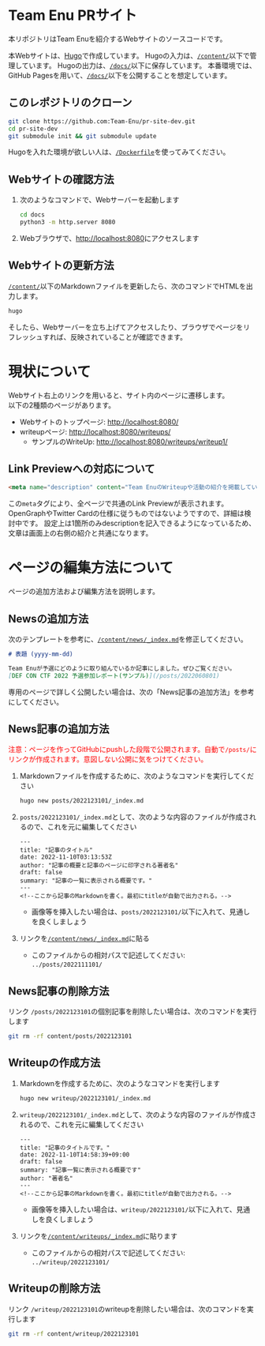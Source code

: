 # Team Enu PRサイト

本リポジトリはTeam Enuを紹介するWebサイトのソースコードです。

本Webサイトは、[Hugo](https://gohugo.io/)で作成しています。
Hugoの入力は、[`/content/`](/content/)以下で管理しています。
Hugoの出力は、[`/docs/`](/docs/)以下に保存しています。
本番環境では、GitHub Pagesを用いて、[`/docs/`](/docs/)以下を公開することを想定しています。


## このレポジトリのクローン

```bash
git clone https://github.com:Team-Enu/pr-site-dev.git
cd pr-site-dev
git submodule init && git submodule update
```

Hugoを入れた環境が欲しい人は、[`/Dockerfile`](/Dockerfile)を使ってみてください。


## Webサイトの確認方法

1. 次のようなコマンドで、Webサーバーを起動します

    ```bash
    cd docs
    python3 -m http.server 8080
    ```

2. Webブラウザで、[http://localhost:8080](http://localhost:8080)にアクセスします


## Webサイトの更新方法

[`/content/`](./content/)以下のMarkdownファイルを更新したら、次のコマンドでHTMLを出力します。

```bash
hugo
```

そしたら、Webサーバーを立ち上げてアクセスしたり、ブラウザでページをリフレッシュすれば、反映されていることが確認できます。


# 現状について

Webサイト右上のリンクを用いると、サイト内のページに遷移します。  
以下の2種類のページがあります。
- Webサイトのトップページ: <http://localhost:8080/>
- writeupページ: <http://localhost:8080/writeups/>
  - サンプルのWriteUp: <http://localhost:8080/writeups/writeup1/>


## Link Previewへの対応について

```html
<meta name="description" content="Team EnuのWriteupや活動の紹介を掲載しています。">
```

この`meta`タグにより、全ページで共通のLink Previewが表示されます。
OpenGraphやTwitter Cardの仕様に従うものではないようですので、詳細は検討中です。
設定上は1箇所のみdescriptionを記入できるようになっているため、文章は画面上の右側の紹介と共通になります。


# ページの編集方法について

ページの追加方法および編集方法を説明します。


## Newsの追加方法

次のテンプレートを参考に、[`/content/news/_index.md`](/content/news/_index.md)を修正してください。

```markdown
# 表題 (yyyy-mm-dd)

Team Enuが予選にどのように取り組んでいるか記事にしました。ぜひご覧ください。  
[DEF CON CTF 2022 予選参加レポート(サンプル)](/posts/2022060801)
```

専用のページで詳しく公開したい場合は、次の「News記事の追加方法」を参考にしてください。


## News記事の追加方法

<span style="color: red">注意：ページを作ってGitHubにpushした段階で公開されます。自動で`/posts/`にリンクが作成されます。意図しない公開に気をつけてください。</span>  

1. Markdownファイルを作成するために、次のようなコマンドを実行してください

    ```bash
    hugo new posts/2022123101/_index.md
    ```

2. `posts/2022123101/_index.md`として、次のような内容のファイルが作成されるので、これを元に編集してください

    ```
    ---
    title: "記事のタイトル"
    date: 2022-11-10T03:13:53Z
    author: "記事の概要と記事のページに印字される著者名"
    draft: false
    summary: "記事の一覧に表示される概要です。"
    ---
    <!--ここから記事のMarkdownを書く。最初にtitleが自動で出力される。-->
    ```

    - 画像等を挿入したい場合は、`posts/2022123101/`以下に入れて、見通しを良くしましょう

3. リンクを[`/content/news/_index.md`](/content/news/_index.md)に貼る
    - このファイルからの相対パスで記述してください: `../posts/2022111101/`


## News記事の削除方法

リンク `/posts/2022123101`の個別記事を削除したい場合は、次のコマンドを実行します

```bash
git rm -rf content/posts/2022123101
```


## Writeupの作成方法

1. Markdownを作成するために、次のようなコマンドを実行します

    ```bash
    hugo new writeup/2022123101/_index.md
    ```

2. `writeup/2022123101/_index.md`として、次のような内容のファイルが作成されるので、これを元に編集してください

    ```
    ---
    title: "記事のタイトルです。"
    date: 2022-11-10T14:58:39+09:00
    draft: false
    summary: "記事一覧に表示される概要です"
    author: "著者名"
    ---
    <!--ここから記事のMarkdownを書く。最初にtitleが自動で出力される。-->
    ```

    - 画像等を挿入したい場合は、`writeup/2022123101/`以下に入れて、見通しを良くしましょう

3. リンクを[`/content/writeups/_index.md`](/content/writeups/_index.md)に貼ります
    - このファイルからの相対パスで記述してください: `../writeup/2022123101/`


## Writeupの削除方法

リンク `/writeup/2022123101`のwriteupを削除したい場合は、次のコマンドを実行します

```bash
git rm -rf content/writeup/2022123101
```
